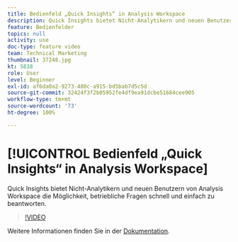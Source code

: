 ```yaml
---
title: Bedienfeld „Quick Insights“ in Analysis Workspace
description: Quick Insights bietet Nicht-Analytikern und neuen Benutzern von Analysis Workspace die Möglichkeit, betriebliche Fragen schnell und einfach zu beantworten.
feature: Bedienfelder
topics: null
activity: use
doc-type: feature video
team: Technical Marketing
thumbnail: 37248.jpg
kt: 5838
role: User
level: Beginner
exl-id: af6da0a2-9273-480c-a915-bd5bab7d5c5d
source-git-commit: 32424f3f2b05952fe4df9ea91dcbe51684cee905
workflow-type: tm+mt
source-wordcount: '73'
ht-degree: 100%

---
```


# [!UICONTROL Bedienfeld „Quick Insights“ in Analysis Workspace]

Quick Insights bietet Nicht-Analytikern und neuen Benutzern von Analysis Workspace die Möglichkeit, betriebliche Fragen schnell und einfach zu beantworten.

>[!VIDEO](https://video.tv.adobe.com/v/37248/?quality=12&learn=on)

Weitere Informationen finden Sie in der [Dokumentation](https://docs.adobe.com/content/help/de-DE/analytics/analyze/analysis-workspace/panels/quickinsight.html).

